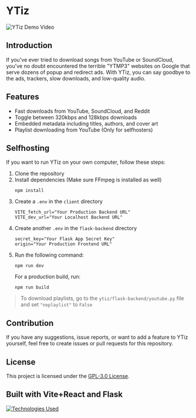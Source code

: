# YTiz

![YTiz Demo Video](https://i.imgur.com/Fs60IFi.gif)

## Introduction

If you've ever tried to download songs from YouTube or SoundCloud, you've no doubt encountered the terrible "YTMP3" websites on Google that serve dozens of popup and redirect ads. With YTiz, you can say goodbye to the ads, trackers, slow downloads, and low-quality audio.

## Features

- Fast downloads from YouTube, SoundCloud, and Reddit
- Toggle between 320kbps and 128kbps downloads
- Embedded metadata including titles, authors, and cover art
- Playlist downloading from YouTube (Only for selfhosters)

## Selfhosting

If you want to run YTiz on your own computer, follow these steps:

1. Clone the repository
2. Install dependencies (Make sure FFmpeg is installed as well)
   ```
   npm install
   ```
3. Create a `.env` in the `client` directory
   ```
   VITE_fetch_url="Your Production Backend URL"
   VITE_dev_url="Your Localhost Backend URL"
   ```
4. Create another `.env` in the `flask-backend` directory
   ```
   secret_key="Your Flask App Secret Key"
   origin="Your Production Frontend URL"
   ```
5. Run the following command:
   ```
   npm run dev
   ```
   For a production build, run:
   ```
   npm run build
   ```
> To download playlists, go to the `ytiz/flask-backend/youtube.py` file and set `"noplaylist"` to `False`

## Contribution

If you have any suggestions, issue reports, or want to add a feature to YTiz yourself, feel free to create issues or pull requests for this repository.

## License

This project is licensed under the [GPL-3.0 License](LICENSE).

## Built with Vite+React and Flask

[![Technologies Used](https://skillicons.dev/icons?i=vite,react,flask)](https://skillicons.dev)
